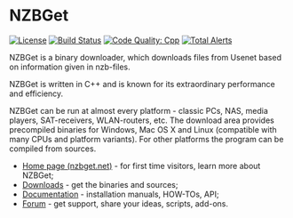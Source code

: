 # NZBGet #
[![License](https://img.shields.io/badge/license-GPL-blue.svg)](http://www.gnu.org/licenses/)
[![Build Status](https://img.shields.io/travis/nzbget/nzbget/develop.svg)](https://travis-ci.org/nzbget/nzbget)
[![Code Quality: Cpp](https://img.shields.io/lgtm/grade/cpp/g/nzbget/nzbget.svg?logo=lgtm&logoWidth=18)](https://lgtm.com/projects/g/nzbget/nzbget/context:cpp)
[![Total Alerts](https://img.shields.io/lgtm/alerts/g/nzbget/nzbget.svg?logo=lgtm&logoWidth=18)](https://lgtm.com/projects/g/nzbget/nzbget/alerts)

NZBGet is a binary downloader, which downloads files from Usenet
based on information given in nzb-files. 

NZBGet is written in C++ and is known for its extraordinary performance and efficiency.

NZBGet can be run at almost every platform - classic PCs, NAS, media players, SAT-receivers, WLAN-routers, etc.
The download area provides precompiled binaries
for Windows, Mac OS X and Linux (compatible with many CPUs and platform variants). For other platforms
the program can be compiled from sources.

- [Home page (nzbget.net)](http://nzbget.net) - for first time visitors, learn more about NZBGet;
- [Downloads](http://nzbget.net/download) - get the binaries and sources;
- [Documentation](http://nzbget.net/documentation) - installation manuals, HOW-TOs, API;
- [Forum](http://forum.nzbget.net) - get support, share your ideas, scripts, add-ons.
